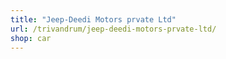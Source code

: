 ```yaml
---
title: "Jeep-Deedi Motors prvate Ltd"
url: /trivandrum/jeep-deedi-motors-prvate-ltd/
shop: car
---
```

